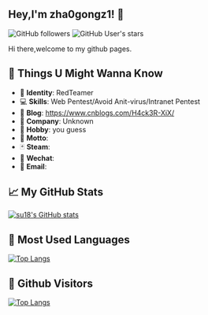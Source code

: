 ﻿## Hey,I'm zha0gongz1! &#x1f44b;
![GitHub followers](https://img.shields.io/github/followers/An0ny-m0us?style=social)   ![GitHub User's stars](https://img.shields.io/github/stars/An0ny-m0us?style=social)

Hi there,welcome to my github pages.



## &#x1f9f8; Things U Might Wanna Know 

- &#x1f481; **Identity**: RedTeamer
- &#x1f4bb; **Skills**: Web Pentest/Avoid Anit-virus/Intranet Pentest
- &#x1f4c3; **Blog**: https://www.cnblogs.com/H4ck3R-XiX/
- &#x1f3e2; **Company**: Unknown
- &#x1f47e; **Hobby**: you guess
- &#x1f4ac; **Motto**: 
- &#x1f0cf; **Steam**: 
- &#x1f4f1; **Wechat**: 
- &#x1f4e7; **Email**: 




## &#x1f4c8; My GitHub Stats

[![su18's GitHub stats](https://github-readme-stats.vercel.app/api?username=An0ny-m0us&show_icons=true)](https://www.cnblogs.com/H4ck3R-XiX/)



## &#x1f4dd; Most Used Languages

[![Top Langs](https://github-readme-stats.vercel.app/api/top-langs/?username=An0ny-m0us&hide=html)](https://www.cnblogs.com/H4ck3R-XiX/)



## &#x1f92b; Github Visitors


[![Top Langs](https://profile-counter.glitch.me/An0ny-m0us/count.svg)](https://www.cnblogs.com/H4ck3R-XiX/)


